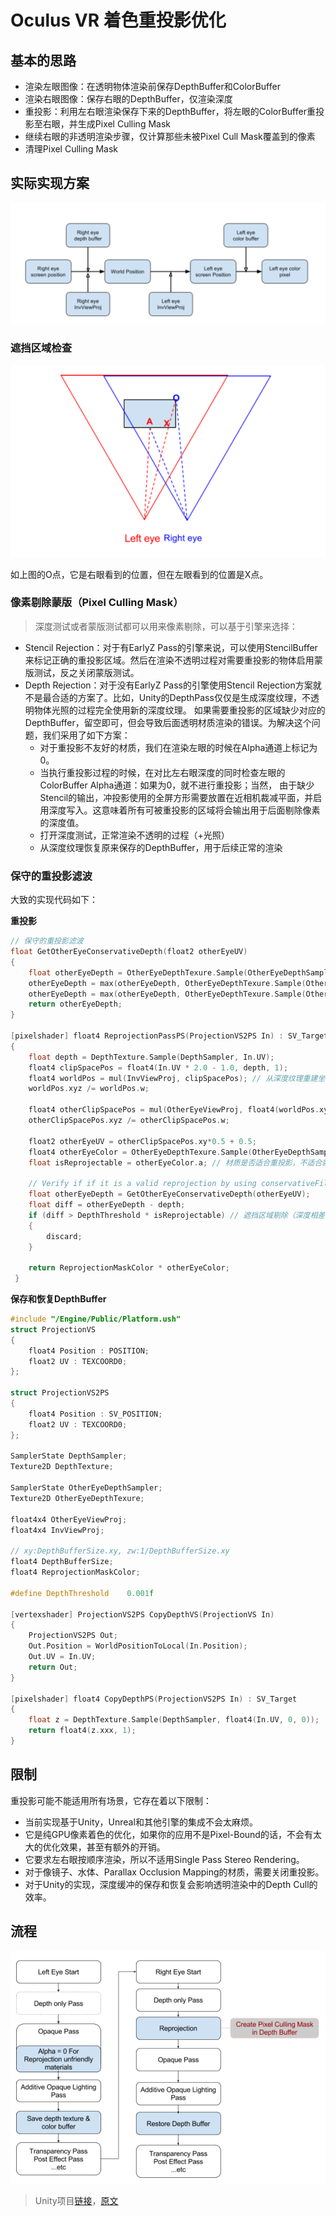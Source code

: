 # Oculus VR 着色重投影优化

## 基本的思路

* 渲染左眼图像：在透明物体渲染前保存DepthBuffer和ColorBuffer
* 渲染右眼图像：保存右眼的DepthBuffer，仅渲染深度
* 重投影：利用左右眼渲染保存下来的DepthBuffer，将左眼的ColorBuffer重投影至右眼，并生成Pixel Culling Mask
* 继续右眼的非透明渲染步骤，仅计算那些未被Pixel Cull Mask覆盖到的像素
* 清理Pixel Culling Mask

## 实际实现方案

![](images/depth_reproject.png)

### 遮挡区域检查

![](images/occluded_area.png)

如上图的O点，它是右眼看到的位置，但在左眼看到的位置是X点。

### 像素剔除蒙版（Pixel Culling Mask）

> 深度测试或者蒙版测试都可以用来像素剔除，可以基于引擎来选择：

* Stencil Rejection：对于有EarlyZ Pass的引擎来说，可以使用StencilBuffer来标记正确的重投影区域。然后在渲染不透明过程对需要重投影的物体启用蒙版测试，反之关闭蒙版测试。
* Depth Rejection：对于没有EarlyZ Pass的引擎使用Stencil Rejection方案就不是最合适的方案了。比如，Unity的DepthPass仅仅是生成深度纹理，不透明物体光照的过程完全使用新的深度纹理。
  如果需要重投影的区域缺少对应的DepthBuffer，留空即可，但会导致后面透明材质渲染的错误。为解决这个问题，我们采用了如下方案：
	* 对于重投影不友好的材质，我们在渲染左眼的时候在Alpha通道上标记为0。
	* 当执行重投影过程的时候，在对比左右眼深度的同时检查左眼的ColorBuffer Alpha通道：如果为0，就不进行重投影；当然，
	  由于缺少Stencil的输出，冲投影使用的全屏方形需要放置在近相机裁减平面，并启用深度写入。这意味着所有可被重投影的区域将会输出用于后面剔除像素的深度值。
    * 打开深度测试，正常渲染不透明的过程（+光照）
    * 从深度纹理恢复原来保存的DepthBuffer，用于后续正常的渲染


### 保守的重投影滤波

大致的实现代码如下：

**重投影**

```c
// 保守的重投影滤波
float GetOtherEyeConservativeDepth(float2 otherEyeUV)
{
    float otherEyeDepth = OtherEyeDepthTexure.Sample(OtherEyeDepthSampler, otherEyeUV + float2(0, 2 / DepthBufferSize.y), 0);
    otherEyeDepth = max(otherEyeDepth, OtherEyeDepthTexure.Sample(OtherEyeDepthSampler, otherEyeUV + float2(2 / DepthBufferSize.x, -2 / DepthBufferSize.y), 0));
    otherEyeDepth = max(otherEyeDepth, OtherEyeDepthTexure.Sample(OtherEyeDepthSampler, otherEyeUV + float2(-2 / DepthBufferSize.x, -2 / DepthBufferSize.y), 0));
    return otherEyeDepth;
}

[pixelshader] float4 ReprojectionPassPS(ProjectionVS2PS In) : SV_Target
{
	float depth = DepthTexture.Sample(DepthSampler, In.UV);
    float4 clipSpacePos = float4(In.UV * 2.0 - 1.0, depth, 1);
	float4 worldPos = mul(InvViewProj, clipSpacePos); // 从深度纹理重建坐标位置
	worldPos.xyz /= worldPos.w;

	float4 otherClipSpacePos = mul(OtherEyeViewProj, float4(worldPos.xyz, 1));
	otherClipSpacePos.xyz /= otherClipSpacePos.w;

	float2 otherEyeUV = otherClipSpacePos.xy*0.5 + 0.5;
	float4 otherEyeColor = OtherEyeDepthTexure.Sample(OtherEyeDepthSampler, otherEyeUV, 0);
	float isReprojectable = otherEyeColor.a; // 材质是否适合重投影，不适合就直接不渲染

	// Verify if if it is a valid reprojection by using conservativeFilter
	float otherEyeDepth = GetOtherEyeConservativeDepth(otherEyeUV);
	float diff = otherEyeDepth - depth;
	if (diff > DepthThreshold * isReprojectable) // 遮挡区域剔除（深度相差过大）
	{
		discard;
	}
	
	return ReprojectionMaskColor * otherEyeColor;
 }
```

**保存和恢复DepthBuffer**
```c
#include "/Engine/Public/Platform.ush"
struct ProjectionVS
{
    float4 Position : POSITION;
    float2 UV : TEXCOORD0;
};

struct ProjectionVS2PS
{
    float4 Position : SV_POSITION;
    float2 UV : TEXCOORD0;
};

SamplerState DepthSampler;
Texture2D DepthTexture;

SamplerState OtherEyeDepthSampler;
Texture2D OtherEyeDepthTexure;

float4x4 OtherEyeViewProj;
float4x4 InvViewProj;

// xy:DepthBufferSize.xy, zw:1/DepthBufferSize.xy
float4 DepthBufferSize;
float4 ReprojectionMaskColor;

#define DepthThreshold    0.001f

[vertexshader] ProjectionVS2PS CopyDepthVS(ProjectionVS In)
{
    ProjectionVS2PS Out;
	Out.Position = WorldPositionToLocal(In.Position);
	Out.UV = In.UV;
	return Out;
}

[pixelshader] float4 CopyDepthPS(ProjectionVS2PS In) : SV_Target
{
	float z = DepthTexture.Sample(DepthSampler, float4(In.UV, 0, 0));
	return float4(z.xxx, 1);
}
```

## 限制

重投影可能不能适用所有场景，它存在着以下限制：

* 当前实现基于Unity，Unreal和其他引擎的集成不会太麻烦。
* 它是纯GPU像素着色的优化，如果你的应用不是Pixel-Bound的话，不会有太大的优化效果，甚至有额外的开销。
* 它要求左右眼按顺序渲染，所以不适用Single Pass Stereo Rendering。
* 对于像镜子、水体、Parallax Occlusion Mapping的材质，需要关闭重投影。
* 对于Unity的实现，深度缓冲的保存和恢复会影响透明渲染中的Depth Cull的效率。

## 流程

![](images/pipeline.png)

> Unity项目[链接][1]，[原文][2]

[1]:http://beta.unity3d.com/download/396ab58c4e90/UnityDownloadAssistant-5.6.0p4.exe?_ga=2.149477558.1693590436.1502128604-60660381.1486692714
[2]:https://developer.oculus.com/blog/introducing-stereo-shading-reprojection-for-unity/
